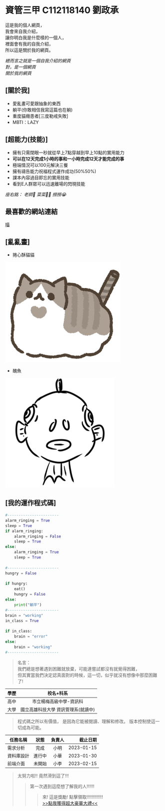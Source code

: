# 資管三甲 C112118140 劉政承
這是我的個人網頁，\
我會來自我介紹，\
讓你明白我是什麼樣的一個人，\
裡面會有我的自我介紹，\
所以這是關於我的網頁。

*總而言之就是一個自我介紹的網頁*\
*對，是一個網頁*\
*關於我的網頁*

## [關於我]
- 愛亂畫可愛跟抽象的東西
- 躺平(你敢相信我寫這篇也在躺)
- 重度貓癮患者[三度勒戒失敗]
- MBTI：LAZY
## [超能力(技能)]
- 擁有只需閉眼一秒就從早上7點穿越到早上10點的實用能力
- **可以在12天完成1小時的事和一小時完成12天才能完成的事**
- 極端情況可以100元解決三餐
- 擁有禱告能力祝福程式運作成功(50%50%)
- 課本內容過目即忘的實用技能
- 看到E人群眾可以迅速離場的閃現技能

*座右銘： 老師🥺 菜菜🙏🏻 撈撈😭*

## 最喜歡的網站連結
[喵](https://xn--i2r.tw/)

## [亂亂畫]
- 捲心酥貓貓

![photo](捲心酥貓貓.png)

- 醜魚

<img src="醜魚.png" alt="photo" width="350">

## [我的運作程式碼]

```python
#-----------------------
alarm_ringing = True
sleep = True
if alarm_ringing:
    alarm_ringing = False
    sleep = True
else:
    alarm_ringing = True
    sleep = True

#-----------------------
hungry = False

if hungry:
    eat()
    hungry = False
else:
    print("躺平")
#-----------------------
brain = "working"
in_class = True

if in_class:
    brain = "error"
else:
    brain = "working"
#-----------------------
```
> 名言：\
> 我們總是想著遇到困難就放棄，可能連嘗試都沒有就覺得困難，\
> 但其實當我們決定認真面對的時候，這一切，似乎就沒有想像中那麼困難了!

|學歷|校名+科系|
|:--:|:--:|
|高中|市立楊梅高級中學-資訊科|
|大學|國立高雄科技大學 資訊管理系(就讀中)|

> 程式碼之所以有價值， 是因為它能被閱讀、理解和修改。 版本控制使這一切成為可能。

 | 任務名稱 | 狀態 | 負責人 | 截止日期 |
 |---|:---:|:---:|---:|
 | 需求分析 | 完成 | 小明 | 2023-01-15 |
 | 資料庫設計 | 進行中 | 小華 | 2023-01-30 |
 | 前端介面 | 未開始 | 小李 | 2023-02-15 |

>太努力啦!! 竟然滑到這了!!!
>>第一次遇到這麼想了解我的人!!!!!!
>>>來! 這是獎勵! 點擊領取!!!!!!!!!!!!!\
[>>點我獲得超大豪華大禮<<](https://www.youtube.com/watch?v=fC7oUOUEEi4)
